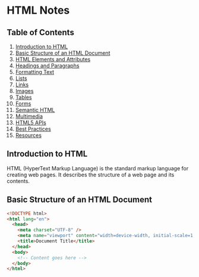 # HTML Notes

## Table of Contents

1. [Introduction to HTML](#introduction-to-html)
2. [Basic Structure of an HTML Document](#basic-structure-of-an-html-document)
3. [HTML Elements and Attributes](#html-elements-and-attributes)
4. [Headings and Paragraphs](#headings-and-paragraphs)
5. [Formatting Text](#formatting-text)
6. [Lists](#lists)
7. [Links](#links)
8. [Images](#images)
9. [Tables](#tables)
10. [Forms](#forms)
11. [Semantic HTML](#semantic-html)
12. [Multimedia](#multimedia)
13. [HTML5 APIs](#html5-apis)
14. [Best Practices](#best-practices)
15. [Resources](#resources)

## Introduction to HTML

HTML (HyperText Markup Language) is the standard markup language for creating web pages. It describes the structure of a web page and its contents.

## Basic Structure of an HTML Document

```html
<!DOCTYPE html>
<html lang="en">
  <head>
    <meta charset="UTF-8" />
    <meta name="viewport" content="width=device-width, initial-scale=1.0" />
    <title>Document Title</title>
  </head>
  <body>
    <!-- Content goes here -->
  </body>
</html>
```
